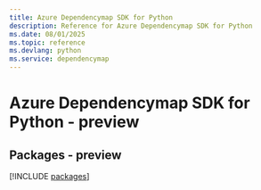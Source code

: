 ```yaml
---
title: Azure Dependencymap SDK for Python
description: Reference for Azure Dependencymap SDK for Python
ms.date: 08/01/2025
ms.topic: reference
ms.devlang: python
ms.service: dependencymap
---
```

# Azure Dependencymap SDK for Python - preview
## Packages - preview
[!INCLUDE [packages](dependencymap-index.md)]